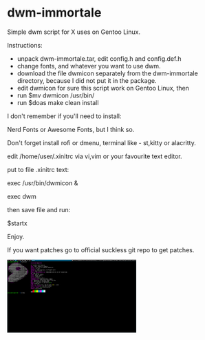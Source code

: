 # dwm-immortale
Simple dwm script for X uses on Gentoo Linux.

Instructions:
- unpack dwm-immortale.tar, edit config.h and config.def.h
- change fonts, and whatever you want to use dwm.
- download the file dwmicon separately from the dwm-immortale directory, because I did not put it in the package.
- edit dwmicon for sure this script work on Gentoo Linux, then
- run $mv dwmicon /usr/bin/
- run $doas make clean install

I don't remember if you'll need to install:

Nerd Fonts or Awesome Fonts, but I think so.

Don't forget install rofi or dmenu, terminal like - st,kitty or alacritty.

edit /home/user/.xinitrc via vi,vim or your favourite text editor.

put to file .xinitrc text: 

exec /usr/bin/dwmicon &

exec dwm 

then save file and run:

$startx

Enjoy.

If you want patches go to official suckless git repo to get patches.

<a href="https://github.com/kupababra/dwm-immortale/1.png" target="_blank">
    <img src="1.jpg" alt="Gentoo Pulpit Scrot Image" width="300">
</a>
